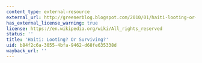 ```yaml
---
content_type: external-resource
external_url: http://greenerblog.blogspot.com/2010/01/haiti-looting-or-surviving.html
has_external_license_warning: true
license: https://en.wikipedia.org/wiki/All_rights_reserved
status: ''
title: 'Haiti: Looting? Or Surviving?'
uid: b84f2c6a-3055-4bfa-9462-d68fe635338d
wayback_url: ''
---
```

